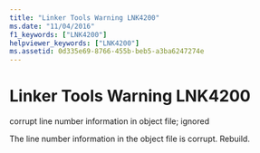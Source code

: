 ```yaml
---
title: "Linker Tools Warning LNK4200"
ms.date: "11/04/2016"
f1_keywords: ["LNK4200"]
helpviewer_keywords: ["LNK4200"]
ms.assetid: 0d335e69-8766-455b-beb5-a3ba6247274e
---
```

# Linker Tools Warning LNK4200

corrupt line number information in object file; ignored

The line number information in the object file is corrupt. Rebuild.
